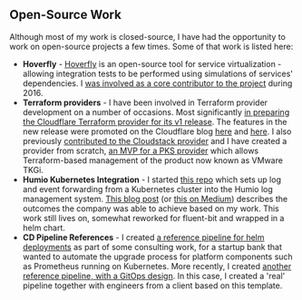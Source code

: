 

## Open-Source Work

Although most of my work is closed-source, I have had the opportunity to work on open-source projects a few times. Some of that work is listed here:

* __Hoverfly__ - [Hoverfly](https://github.com/SpectoLabs/hoverfly) is an open-source tool for service virtualization - allowing integration tests to be performed using simulations of services' dependencies. I [was involved as a core contributor to the project](https://github.com/SpectoLabs/hoverfly/commits?author=benjvi) during 2016.
* __Terraform providers__ - I have been involved in Terraform provider development on a number of occasions. Most significantly [in preparing the Cloudflare Terraform provider for its v1 release](https://github.com/cloudflare/terraform-provider-cloudflare/commits?author=benjvi). The features in the new release were promoted on the Cloudflare blog [here](https://blog.cloudflare.com/getting-started-with-terraform-and-cloudflare-part-1/) and [here](https://blog.cloudflare.com/getting-started-with-terraform-and-cloudflare-part-2/). I also previously [contributed to the Cloudstack provider](https://github.com/hashicorp/terraform-provider-cloudstack/commits?author=benjvi) and I have created a provider from scratch, [an MVP for a PKS provider](https://github.com/benjvi/terraform-provider-pks) which allows Terraform-based management of the product now known as VMware TKGi.
* __Humio Kubernetes Integration__ - I started [this repo](https://github.com/humio/kubernetes2humio) which sets up log and event forwarding from a Kubernetes cluster into the Humio log management system. [This blog post](https://www.humio.com/whats-new/blog/logging-with-kubernetes-and-humio) (or [this on Medium](https://medium.com/humio/logging-with-kubernetes-and-humio-30b087aaa539)) describes the outcomes the company was able to achieve based on my work. This work still lives on, somewhat reworked for fluent-bit and wrapped in a helm chart.
* __CD Pipeline References__ - I created [a reference pipeline for helm deployments](https://github.com/benjvi/helm-cd-pipeline) as part of some consulting work, for a startup bank that wanted to automate the upgrade process for platform components such as Prometheus running on Kubernetes. More recently, I created [another reference pipeline, with a GitOps design](https://github.com/benjvi/apps-gitops). In this case, I created a 'real' pipeline together with engineers from a client based on this template.
